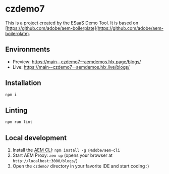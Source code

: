 # czdemo7
This is a project created by the ESaaS Demo Tool. It is based on [https://github.com/adobe/aem-boilerplate](https://github.com/adobe/aem-boilerplate).

## Environments
- Preview: https://main--czdemo7--aemdemos.hlx.page/blogs/
- Live: https://main--czdemo7--aemdemos.hlx.live/blogs/

## Installation

```sh
npm i
```

## Linting

```sh
npm run lint
```

## Local development

1. Install the [AEM CLI](https://github.com/adobe/helix-cli): `npm install -g @adobe/aem-cli`
1. Start AEM Proxy: `aem up` (opens your browser at `http://localhost:3000/blogs/`)
1. Open the `czdemo7` directory in your favorite IDE and start coding :)
